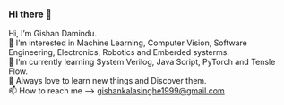 ### Hi there 👋
Hi, I’m Gishan Damindu.<br>👀 I’m interested in Machine Learning, Computer Vision, Software Engineering, Electronics, Robotics and Emberded systerms.<br>🌱 I’m currently learning System Verilog, Java Script, PyTorch and Tensle Flow.<br>💞️ Always love to learn new things and Discover them.<br>📫 How to reach me --> gishankalasinghe1999@gmail.com

<!--
**GishanDaminduDK/GishanDaminduDK** is a ✨ _special_ ✨ repository because its `README.md` (this file) appears on your GitHub profile.


